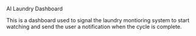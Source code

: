 AI Laundry Dashboard

This is a dashboard used to signal the laundry montioring system to start watching and send the user a notification when the cycle is complete. 
